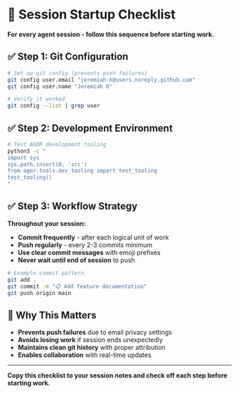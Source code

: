 # 🚀 Session Startup Checklist

**For every agent session - follow this sequence before starting work.**

## ✅ Step 1: Git Configuration

```bash
# Set up git config (prevents push failures)
git config user.email "jeremiah-k@users.noreply.github.com"
git config user.name "Jeremiah K"

# Verify it worked
git config --list | grep user
```

## ✅ Step 2: Development Environment

```bash
# Test AGOR development tooling
python3 -c "
import sys
sys.path.insert(0, 'src')
from agor.tools.dev_tooling import test_tooling
test_tooling()
"
```

## ✅ Step 3: Workflow Strategy

**Throughout your session:**

- **Commit frequently** - after each logical unit of work
- **Push regularly** - every 2-3 commits minimum  
- **Use clear commit messages** with emoji prefixes
- **Never wait until end of session** to push

```bash
# Example commit pattern
git add .
git commit -m "📋 Add feature documentation"
git push origin main
```

## 🎯 Why This Matters

- **Prevents push failures** due to email privacy settings
- **Avoids losing work** if session ends unexpectedly
- **Maintains clean git history** with proper attribution
- **Enables collaboration** with real-time updates

---

**Copy this checklist to your session notes and check off each step before starting work.**
